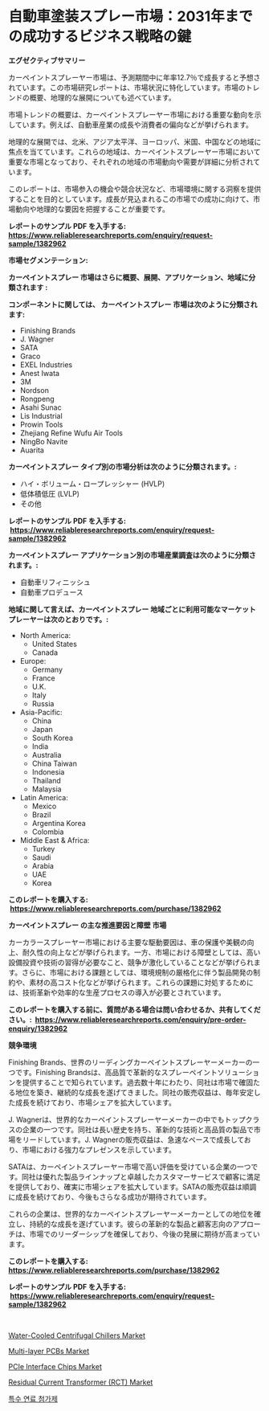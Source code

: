 <p><h1>自動車塗装スプレー市場：2031年までの成功するビジネス戦略の鍵</h1></p><p><strong>エグゼクティブサマリー</strong></p>
<p><p>カーペイントスプレーヤー市場は、予測期間中に年率12.7％で成長すると予想されています。この市場研究レポートは、市場状況に特化しています。市場のトレンドの概要、地理的な展開についても述べています。</p><p>市場トレンドの概要は、カーペイントスプレーヤー市場における重要な動向を示しています。例えば、自動車産業の成長や消費者の偏向などが挙げられます。</p><p>地理的な展開では、北米、アジア太平洋、ヨーロッパ、米国、中国などの地域に焦点を当てています。これらの地域は、カーペイントスプレーヤー市場において重要な市場となっており、それぞれの地域の市場動向や需要が詳細に分析されています。</p><p>このレポートは、市場参入の機会や競合状況など、市場環境に関する洞察を提供することを目的としています。成長が見込まれるこの市場での成功に向けて、市場動向や地理的な要因を把握することが重要です。</p></p>
<p><strong>レポートのサンプル PDF を入手する: <a href="https://www.reliableresearchreports.com/enquiry/request-sample/1382962">https://www.reliableresearchreports.com/enquiry/request-sample/1382962</a></strong></p>
<p><strong>市場セグメンテーション:</strong></p>
<p><strong> カーペイントスプレー 市場はさらに概要、展開、アプリケーション、地域に分類されます :</strong></p>
<p><strong>コンポーネントに関しては、 カーペイントスプレー 市場は次のように分類されます: &nbsp;</strong></p>
<p><ul><li>Finishing Brands</li><li>J. Wagner</li><li>SATA</li><li>Graco</li><li>EXEL Industries</li><li>Anest Iwata</li><li>3M</li><li>Nordson</li><li>Rongpeng</li><li>Asahi Sunac</li><li>Lis Industrial</li><li>Prowin Tools</li><li>Zhejiang Refine Wufu Air Tools</li><li>NingBo Navite</li><li>Auarita</li></ul></p>
<p><strong> カーペイントスプレー タイプ別の市場分析は次のように分類されます。:</strong></p>
<p><ul><li>ハイ・ボリューム・ロープレッシャー (HVLP)</li><li>低体積低圧 (LVLP)</li><li>その他</li></ul></p>
<p><strong>レポートのサンプル PDF を入手する: &nbsp;<a href="https://www.reliableresearchreports.com/enquiry/request-sample/1382962">https://www.reliableresearchreports.com/enquiry/request-sample/1382962</a></strong></p>
<p><strong> カーペイントスプレー アプリケーション別の市場産業調査は次のように分類されます。:</strong></p>
<p><ul><li>自動車リフィニッシュ</li><li>自動車プロデュース</li></ul></p>
<p><strong>地域に関して言えば、カーペイントスプレー 地域ごとに利用可能なマーケットプレーヤーは次のとおりです。:</strong></p>
<p><ul>
    <li>
        North America:
        <ul>
            <li>United States</li>
            <li>Canada</li>
        </ul>
    </li>
    <li>
        Europe:
        <ul>
            <li>Germany</li>
            <li>France</li>
            <li>U.K.</li>
            <li>Italy</li>
            <li>Russia</li>
        </ul>
    </li>
    <li>
        Asia-Pacific:
        <ul>
            <li>China</li>
            <li>Japan</li>
            <li>South Korea</li>
            <li>India</li>
            <li>Australia</li>
            <li>China Taiwan</li>
            <li>Indonesia</li>
            <li>Thailand</li>
            <li>Malaysia</li>
        </ul>
    </li>
    <li>
        Latin America:
        <ul>
            <li>Mexico</li>
            <li>Brazil</li>
            <li>Argentina Korea</li>
            <li>Colombia</li>
        </ul>
    </li>
    <li>
        Middle East & Africa:
        <ul>
            <li>Turkey</li>
            <li>Saudi</li>
            <li>Arabia</li>
            <li>UAE</li>
            <li>Korea</li>
        </ul>
    </li>
    </ul></p>
<p><strong>このレポートを購入する: &nbsp;<a href="https://www.reliableresearchreports.com/purchase/1382962">https://www.reliableresearchreports.com/purchase/1382962</a></strong></p>
<p><strong>カーペイントスプレー の主な推進要因と障壁 市場</strong></p>
<p><p>カーカラースプレーヤー市場における主要な駆動要因は、車の保護や美観の向上、耐久性の向上などが挙げられます。一方、市場における障壁としては、高い設備投資や技術の習得が必要なこと、競争が激化していることなどが挙げられます。さらに、市場における課題としては、環境規制の厳格化に伴う製品開発の制約や、素材の高コスト化などが挙げられます。これらの課題に対処するためには、技術革新や効率的な生産プロセスの導入が必要とされています。</p></p>
<p><strong>このレポートを購入する前に、質問がある場合は問い合わせるか、共有してください。:&nbsp; <a href="https://www.reliableresearchreports.com/enquiry/pre-order-enquiry/1382962">https://www.reliableresearchreports.com/enquiry/pre-order-enquiry/1382962</a></strong></p>
<p><strong>競争環境</strong></p>
<p><p>Finishing Brands、世界のリーディングカーペイントスプレーヤーメーカーの一つです。Finishing Brandsは、高品質で革新的なスプレーペイントソリューションを提供することで知られています。過去数十年にわたり、同社は市場で確固たる地位を築き、継続的な成長を遂げてきました。同社の販売収益は、毎年安定した成長を続けており、市場シェアを拡大しています。</p><p>J. Wagnerは、世界的なカーペイントスプレーヤーメーカーの中でもトップクラスの企業の一つです。同社は長い歴史を持ち、革新的な技術と高品質の製品で市場をリードしています。J. Wagnerの販売収益は、急速なペースで成長しており、市場における強力なプレゼンスを示しています。</p><p>SATAは、カーペイントスプレーヤー市場で高い評価を受けている企業の一つです。同社は優れた製品ラインナップと卓越したカスタマーサービスで顧客に満足を提供しており、確実に市場シェアを拡大しています。SATAの販売収益は順調に成長を続けており、今後もさらなる成功が期待されています。</p><p>これらの企業は、世界的なカーペイントスプレーヤーメーカーとしての地位を確立し、持続的な成長を遂げています。彼らの革新的な製品と顧客志向のアプローチは、市場でのリーダーシップを確保しており、今後の発展に期待が高まっています。</p></p>
<p><strong>このレポートを購入する: &nbsp; <a href="https://www.reliableresearchreports.com/purchase/1382962">https://www.reliableresearchreports.com/purchase/1382962</a></strong></p>
<p><strong>レポートのサンプル PDF を入手する: &nbsp;<a href="https://www.reliableresearchreports.com/enquiry/request-sample/1382962">https://www.reliableresearchreports.com/enquiry/request-sample/1382962</a></strong><strong></strong></p>
<p>&nbsp;</p>
<p><p><a href="https://github.com/angelajermaine/Market-Research-Report-List-2/blob/main/water-cooled-centrifugal-chillers-market.md">Water-Cooled Centrifugal Chillers Market</a></p><p><a href="https://view.publitas.com/reportprime-1/multi-layer-pcbs-market-research-report-provides-critical-insights-that-can-help-shape-business-development-and-investment-strategies/">Multi-layer PCBs Market</a></p><p><a href="https://view.publitas.com/reportprime-1/pcie-interface-chips-market-growth-market-trends-covid-19-impact-and-forecasts-for-period-from-2024-2031/">PCIe Interface Chips Market</a></p><p><a href="https://extreme-scabiosa-c81.notion.site/Residual-Current-Transformer-RCT-Market-Size-Global-Industry-Overview-Market-Segmentation-and-Fo-99a87637a25b44aa99df12f3292d145d">Residual Current Transformer (RCT) Market</a></p><p><a href="https://github.com/vsr06p4p49/Market-Research-Report-List-1/blob/main/8093095186627.md">특수 연료 첨가제</a></p></p>